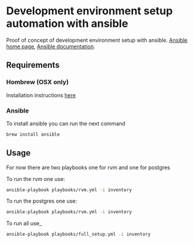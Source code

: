 # Development environment setup automation with ansible

Proof of concept of development environment setup with ansible.
[Ansible home page](https://www.ansible.com/), [Ansible documentation](https://docs.ansible.com/ansible/latest/index.html).

## Requirements

### Hombrew (OSX only)

Installation instructions [here](https://brew.sh/)

### Ansible

To install ansible you can run the next command
```bash
brew install ansible
```

## Usage

For now there are two playbooks one for rvm and one for postgres

To run the rvm one use:
```bash
ansible-playbook playbooks/rvm.yml -i inventory
```

To run the postgres one use:
```bash
ansible-playbook playbooks/rvm.yml -i inventory
```

To run all use_
```bash
ansible-playbook playbooks/full_setup.yml -i inventory
```